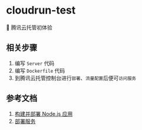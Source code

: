 # cloudrun-test
:rocket: 腾讯云托管初体验

## 相关步骤
1. 编写 `Server` 代码
2. 编写 `Dockerfile` 代码
3. 到腾讯云托管控制台进行`部署`、`流量配置`后便可`访问服务`

## 参考文档
1. [构建并部署 Node.js 应用](https://cloud.tencent.com/document/product/1243/49237)
2. [部署服务](https://cloud.tencent.com/document/product/1243/46127)